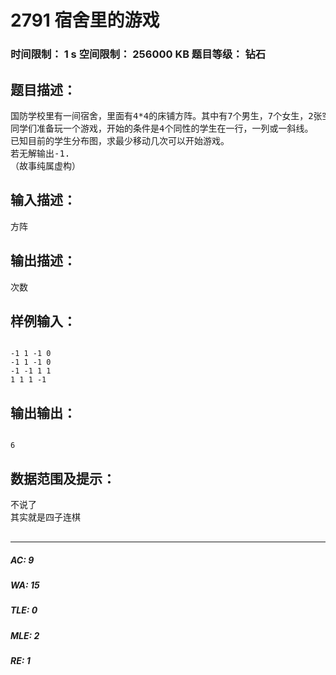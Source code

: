 # 2791 宿舍里的游戏   
### 时间限制： 1 s     空间限制： 256000 KB     题目等级： 钻石  
## 题目描述：  

<pre>
国防学校里有一间宿舍，里面有4*4的床铺方阵。其中有7个男生，7个女生，2张空床。
同学们准备玩一个游戏，开始的条件是4个同性的学生在一行，一列或一斜线。
已知目前的学生分布图，求最少移动几次可以开始游戏。
若无解输出-1.
（故事纯属虚构）
</pre>
  
  
## 输入描述：  

<pre>
方阵
</pre>
  
  
## 输出描述：  

<pre>
次数
</pre>
  
  
## 样例输入：  

<pre><code>
-1 1 -1 0
-1 1 -1 0
-1 -1 1 1
1 1 1 -1
</code></pre>
  
  
## 输出输出：  

<pre><code>
6
</code></pre>
  
  
## 数据范围及提示：  

<pre>
不说了
其实就是四子连棋
 
</pre>
  
  
***  

##### AC: 9  
##### WA: 15  
##### TLE: 0  
##### MLE: 2  
##### RE: 1  
